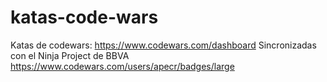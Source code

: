 # katas-code-wars
Katas de codewars: https://www.codewars.com/dashboard
Sincronizadas con el Ninja Project de BBVA
https://www.codewars.com/users/apecr/badges/large
